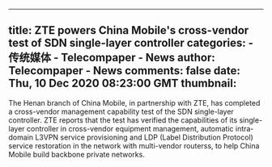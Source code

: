 
---
title: ZTE powers China Mobile's cross-vendor test of SDN single-layer controller
categories: 
    - 传统媒体
    - Telecompaper - News
author: Telecompaper - News
comments: false
date: Thu, 10 Dec 2020 08:23:00 GMT
thumbnail: 
---

<div>   
The Henan branch of China Mobile, in partnership with ZTE, has completed a cross-vendor management capability test of the SDN single-layer controller. ZTE reports that the test has verified the capabilities of its single-layer controller in cross-vendor equipment management, automatic intra-domain L3VPN service provisioning and LDP (Label Distribution Protocol) service restoration in the network with multi-vendor routerss, to help China Mobile build backbone private networks. 
      
</div>
            